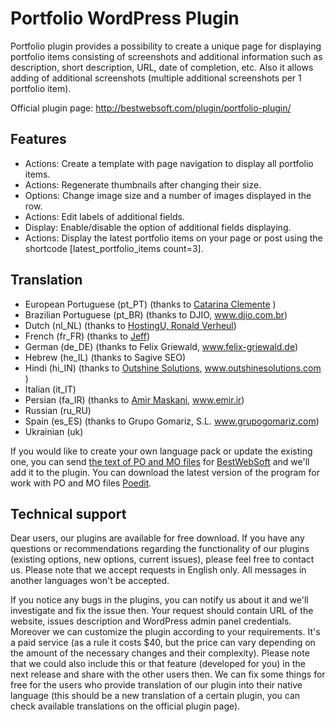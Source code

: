Portfolio WordPress Plugin
==========================

Portfolio plugin provides a possibility to create a unique page for displaying portfolio items consisting of screenshots and additional information such as description, short description, URL, date of completion, etc. Also it allows adding of additional screenshots (multiple additional screenshots per 1 portfolio item).

Official plugin page: http://bestwebsoft.com/plugin/portfolio-plugin/

Features
-----------------------------
* Actions: Create a template with page navigation to display all portfolio items. 
* Actions: Regenerate thumbnails after changing their size. 
* Options: Change image size and a number of images displayed in the row. 
* Actions: Edit labels of additional fields.
* Display: Enable/disable the option of additional fields displaying. 
* Actions: Display the latest portfolio items on your page or post using the shortcode [latest_portfolio_items count=3].


Translation
-----------------------------
* European Portuguese (pt_PT) (thanks to <a href="mailto:catarinavclemente@gmail.com">Catarina Clemente</a> )
* Brazilian Portuguese (pt_BR) (thanks to DJIO, www.djio.com.br)
* Dutch (nl_NL) (thanks to <a href="mailto:ronald@hostingu.nl">HostingU, Ronald Verheul</a>)
* French (fr_FR) (thanks to <a href="mailto:paillat.jeff@gmail.com">Jeff</a>)
* German (de_DE) (thanks to Felix Griewald, www.felix-griewald.de)
* Hebrew (he_IL) (thanks to Sagive SEO)
* Hindi (hi_IN) (thanks to <a href="mailto:ash.pr@outshinesolutions.com">Outshine Solutions</a>, www.outshinesolutions.com )
* Italian (it_IT)
* Persian (fa_IR) (thanks to <a href="mailto:AmirMaskani@gmail.com">Amir Maskani</a>, www.emir.ir)
* Russian (ru_RU)
* Spain (es_ES) (thanks to Grupo Gomariz, S.L. www.grupogomariz.com)
* Ukrainian (uk)

If you would like to create your own language pack or update the existing one, you can send <a href="http://codex.wordpress.org/Translating_WordPress" target="_blank">the text of PO and MO files</a> for <a href="http://support.bestwebsoft.com" target="_blank">BestWebSoft</a> and we'll add it to the plugin. You can download the latest version of the program for work with PO and MO files  <a href="http://www.poedit.net/download.php" target="_blank">Poedit</a>.


Technical support
-----------------------------
Dear users, our plugins are available for free download. If you have any questions or recommendations regarding the functionality of our plugins (existing options, new options, current issues), please feel free to contact us. Please note that we accept requests in English only. All messages in another languages won't be accepted.

If you notice any bugs in the plugins, you can notify us about it and we'll investigate and fix the issue then. Your request should contain URL of the website, issues description and WordPress admin panel credentials.
Moreover we can customize the plugin according to your requirements. It's a paid service (as a rule it costs $40, but the price can vary depending on the amount of the necessary changes and their complexity). Please note that we could also include this or that feature (developed for you) in the next release and share with the other users then. 
We can fix some things for free for the users who provide translation of our plugin into their native language (this should be a new translation of a certain plugin, you can check available translations on the official plugin page).
